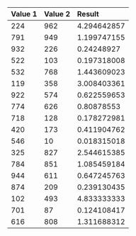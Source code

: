 |Value 1|	Value 2|	Result|
|:------|:-------|:-------|	 
|224|	962	|4.294642857	|
|791	|949|	1.199747155	|
|932	|226|	0.24248927	|
|522|	103	|0.197318008	|
|532|	768	|1.443609023	|
|119	|358	|3.008403361	|
|922	|574|	0.622559653	|
|774	|626|	0.80878553	|
|718	|128	|0.178272981	|
|420	|173|	0.411904762	|
|546|	10|	0.018315018	|
|325	|827|2.544615385	|
|784|	851|	1.085459184	|
|944|	611	|0.647245763	|
|874	|209|	0.239130435	|
|102|	493	|4.833333333	|
|701|	87	|0.124108417	|
|616|	808	|1.311688312	|
